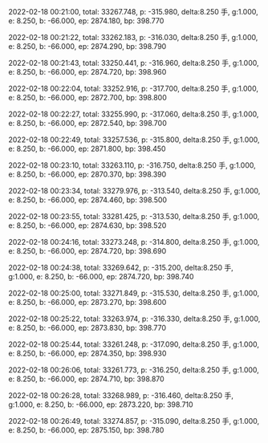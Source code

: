 2022-02-18 00:21:00, total: 33267.748, p: -315.980, delta:8.250 手, g:1.000, e: 8.250, b: -66.000, ep: 2874.180, bp: 398.770

2022-02-18 00:21:22, total: 33262.183, p: -316.030, delta:8.250 手, g:1.000, e: 8.250, b: -66.000, ep: 2874.290, bp: 398.790

2022-02-18 00:21:43, total: 33250.441, p: -316.960, delta:8.250 手, g:1.000, e: 8.250, b: -66.000, ep: 2874.720, bp: 398.960

2022-02-18 00:22:04, total: 33252.916, p: -317.700, delta:8.250 手, g:1.000, e: 8.250, b: -66.000, ep: 2872.700, bp: 398.800

2022-02-18 00:22:27, total: 33255.990, p: -317.060, delta:8.250 手, g:1.000, e: 8.250, b: -66.000, ep: 2872.540, bp: 398.700

2022-02-18 00:22:49, total: 33257.536, p: -315.800, delta:8.250 手, g:1.000, e: 8.250, b: -66.000, ep: 2871.800, bp: 398.450

2022-02-18 00:23:10, total: 33263.110, p: -316.750, delta:8.250 手, g:1.000, e: 8.250, b: -66.000, ep: 2870.370, bp: 398.390

2022-02-18 00:23:34, total: 33279.976, p: -313.540, delta:8.250 手, g:1.000, e: 8.250, b: -66.000, ep: 2874.460, bp: 398.500

2022-02-18 00:23:55, total: 33281.425, p: -313.530, delta:8.250 手, g:1.000, e: 8.250, b: -66.000, ep: 2874.630, bp: 398.520

2022-02-18 00:24:16, total: 33273.248, p: -314.800, delta:8.250 手, g:1.000, e: 8.250, b: -66.000, ep: 2874.720, bp: 398.690

2022-02-18 00:24:38, total: 33269.642, p: -315.200, delta:8.250 手, g:1.000, e: 8.250, b: -66.000, ep: 2874.720, bp: 398.740

2022-02-18 00:25:00, total: 33271.849, p: -315.530, delta:8.250 手, g:1.000, e: 8.250, b: -66.000, ep: 2873.270, bp: 398.600

2022-02-18 00:25:22, total: 33263.974, p: -316.330, delta:8.250 手, g:1.000, e: 8.250, b: -66.000, ep: 2873.830, bp: 398.770

2022-02-18 00:25:44, total: 33261.248, p: -317.090, delta:8.250 手, g:1.000, e: 8.250, b: -66.000, ep: 2874.350, bp: 398.930

2022-02-18 00:26:06, total: 33261.773, p: -316.250, delta:8.250 手, g:1.000, e: 8.250, b: -66.000, ep: 2874.710, bp: 398.870

2022-02-18 00:26:28, total: 33268.989, p: -316.460, delta:8.250 手, g:1.000, e: 8.250, b: -66.000, ep: 2873.220, bp: 398.710

2022-02-18 00:26:49, total: 33274.857, p: -315.090, delta:8.250 手, g:1.000, e: 8.250, b: -66.000, ep: 2875.150, bp: 398.780